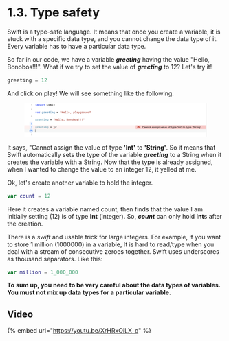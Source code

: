 # 1.3. Type safety

Swift is a type-safe language. It means that once you create a variable, it is stuck with a specific data type, and you cannot change the data type of it. Every variable has to have a particular data type.

So far in our code, we have a variable _**greeting**_ having the value "Hello, Bonobos!!!". What if we try to set the value of _**greeting**_ to 12? Let's try it!

```swift
greeting = 12
```

And click on play! We will see something like the following:

<figure><img src="../../.gitbook/assets/Screenshot 2023-05-01 at 1.06.02 PM (1).png" alt=""><figcaption></figcaption></figure>

It says, "Cannot assign the value of type **'Int'** to **'String'**. So it means that Swift automatically sets the type of the variable _**greeting**_ to a String when it creates the variable with a String. Now that the type is already assigned, when I wanted to change the value to an integer 12, it yelled at me.

Ok, let's create another variable to hold the integer.

```swift
var count = 12
```

Here it creates a variable named count, then finds that the value I am initially setting (12) is of type **Int** (integer). So, _**count**_ can only hold **Int**s after the creation.

There is a _swift_ and usable trick for large integers. For example, if you want to store 1 million (1000000) in a variable, It is hard to read/type when you deal with a stream of consecutive zeroes together. Swift uses underscores as thousand separators. Like this:

```swift
var million = 1_000_000
```

**To sum up, you need to be very careful about the data types of variables. You must not mix up data types for a particular variable.**

## Video

{% embed url="https://youtu.be/XrHRxOiLX_o" %}
